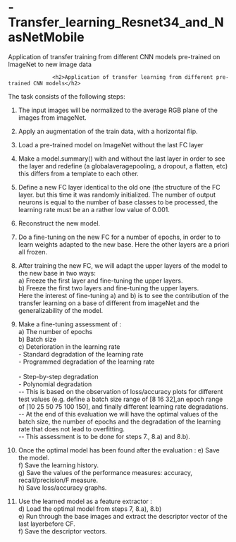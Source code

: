 # -Transfer_learning_Resnet34_and_NasNetMobile
Application of transfer training from different CNN models pre-trained on ImageNet to new image data


                  <h2>Application of transfer learning from different pre-trained CNN models</h2>
                  
 The task consists of the following steps:

1. The input images will be normalized to the average RGB plane of the
images from imageNet.
2. Apply an augmentation of the train data, with a horizontal flip.
3. Load a pre-trained model on ImageNet without the last FC layer
4. Make a model.summary() with and without the last layer in order to see the layer and redefine (a globalaveragepooling,
   a dropout, a flatten, etc) this differs from a template to each other.
5. Define a new FC layer identical to the old one (the structure of the FC layer. but this time it was randomly initialized.
   The number of output neurons is equal to the number of base classes to be processed, 
   the learning rate must be an a rather low value of 0.001.
6. Reconstruct the new model.<br/>
7. Do a fine-tuning on the new FC for a number of epochs, in order to to learn weights adapted to the new base. 
   Here the other layers are a priori all frozen.
8. After training the new FC, we will adapt the upper layers of the model to the new base in two ways:<br/>
    a) Freeze the first layer and fine-tuning the upper layers.<br/>
    b) Freeze the first two layers and fine-tuning the upper layers.<br/>
   Here the interest of fine-tuning a) and b) is to see the contribution of the transfer learning on a base of different
   from imageNet and the generalizability of the model.<br/>
9. Make a fine-tuning assessment of :<br/>
    a) The number of epochs<br/>
    b) Batch size<br/>
    c) Deterioration in the learning rate<br/>
         - Standard degradation of the learning rate<br/>
         - Programmed degradation of the learning rate<br/><br/>
         - Step-by-step degradation<br/>
         - Polynomial degradation<br/>
-- This is based on the observation of loss/accuracy plots for different test values (e.g. define a batch size range of [8 16 32],an epoch range of [10 25 50 75 100 150], and finally different learning rate degradations.<br/>
-- At the end of this evaluation we will have the optimal values of the batch size, the number of epochs and
   the degradation of the learning rate that does not lead to overfitting.<br/>
-- This assessment is to be done for steps 7., 8.a) and 8.b).<br/>

 10. Once the optimal model has been found after the evaluation :
     e) Save the model.<br/>
     f) Save the learning history.<br/>
     g) Save the values of the performance measures: accuracy, recall/precision/F measure.<br/>
     h) Save loss/accuracy graphs.<br/>
 11. Use the learned model as a feature extractor :<br/>
     d) Load the optimal model from steps 7, 8.a), 8.b)<br/>
     e) Run through the base images and extract the descriptor vector of the last layerbefore CF.<br/>
     f) Save the descriptor vectors.<br/>
